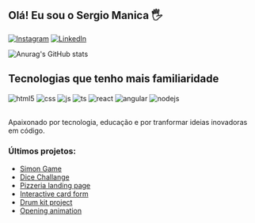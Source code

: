 ## Olá! Eu sou o Sergio Manica 🖐️

[![Instagram](https://img.shields.io/badge/Instagram-E4405F?style=for-the-badge&logo=instagram&logoColor=white)](https://www.instagram.com/sergiomanica/)
[![LinkedIn](https://img.shields.io/badge/LinkedIn-0077B5?style=for-the-badge&logo=linkedin&logoColor=white)](www.linkedin.com/in/sergio-luiz-manica-junior-dev)

![Anurag's GitHub stats](https://github-readme-stats.vercel.app/api?username=sergiomanica&show_icons=true&theme=tokyonight)

## Tecnologias que tenho mais familiaridade 

<div style="display: inline_block">
  <img align="center" alt="html5" src="https://img.shields.io/badge/HTML5-E34F26?style=for-the-badge&logo=html5&logoColor=white" />
  <img align="center" alt="css" src="https://img.shields.io/badge/CSS3-1572B6?style=for-the-badge&logo=css3&logoColor=white" />
  <img align="center" alt="js" src="https://img.shields.io/badge/JavaScript-F7DF1E?style=for-the-badge&logo=javascript&logoColor=black" />
  <img align="center" alt="ts" src="https://img.shields.io/badge/TypeScript-007ACC?style=for-the-badge&logo=typescript&logoColor=white" />
  <img align="center" alt="react" src="https://img.shields.io/badge/React-20232A?style=for-the-badge&logo=react&logoColor=61DAFB" />
  <img align="center" alt="angular" src="https://img.shields.io/badge/Angular-DD0031?style=for-the-badge&logo=angular&logoColor=white" />
  <img align="center" alt="nodejs" src="https://img.shields.io/badge/Node.js-43853D?style=for-the-badge&logo=node.js&logoColor=white" />
</div><br/>

Apaixonado por tecnologia, educação e por tranformar ideias inovadoras em código.

### Últimos projetos:
- [Simon Game](https://simon-game-challenge-sergiomanica.vercel.app/)<br/>
- [Dice Challange](https://dice-challange-sergiomanica.vercel.app/)<br/>
- [Pizzeria landing page](https://pizzeria-landing-page-sergiomanica.vercel.app/)<br/>
- [Interactive card form](https://interactive-card-form-git-master-sergiomanica.vercel.app/)<br/>
- [Drum kit project](https://drum-kit-project-sergiomanica.vercel.app/)<br/>
- [Opening animation](https://opening-animation.vercel.app/)<br/>



